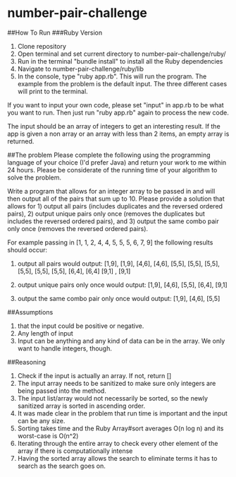 # number-pair-challenge

##How To Run
###Ruby Version

1. Clone repository
2. Open terminal and set current directory to number-pair-challenge/ruby/
3. Run in the terminal "bundle install" to install all the Ruby dependencies
4. Navigate to number-pair-challenge/ruby/lib
5. In the console, type "ruby app.rb". This will run the program. The example from the problem is the default input. The three different cases will print to the terminal.

If you want to input your own code, please set "input" in app.rb to be what you want to run. Then just run "ruby app.rb" again to process the new code.

The input should be an array of integers to get an interesting result. If the app is given a non array or an array with less than 2 items, an empty array is returned.

##The problem
Please complete the following using the programming language of your choice (I'd prefer Java) and return your work to me within 24 hours.  Please be considerate of the running time of your algorithm to solve the problem.

Write a program that allows for an integer array to be passed in and will then output all of the pairs that sum up to 10.  Please provide a solution that allows for 1) output all pairs (includes duplicates and the reversed ordered pairs), 2) output unique pairs only once (removes the duplicates but includes the reversed ordered pairs), and 3) output the same combo pair only once (removes the reversed ordered pairs).

For example passing in [1, 1, 2, 4, 4, 5, 5, 5, 6, 7, 9] the following results should occur:

  1) output all pairs would output: [1,9], [1,9], [4,6], [4,6], [5,5], [5,5], [5,5], [5,5], [5,5], [5,5], [6,4], [6,4] [9,1] , [9,1]

  2) output unique pairs only once would output: [1,9], [4,6], [5,5], [6,4], [9,1]

  3) output the same combo pair only once would output: [1,9], [4,6], [5,5]   

##Assumptions
1. that the input could be positive or negative.
2. Any length of input
3. Input can be anything and any kind of data can be in the array. We only want to handle integers, though.


##Reasoning
1. Check if the input is actually an array. If not, return []
2. The input array needs to be sanitized to make sure only integers are being passed into the method.
3. The input list/array would not necessarily be sorted, so the newly sanitized array is sorted in ascending order.
4. It was made clear in the problem that run time is important and the input can be any size.
5. Sorting takes time and the Ruby Array#sort averages O(n log n) and its worst-case is O(n^2)
6. Iterating through the entire array to check every other element of the array if there is computationally intense
7. Having the sorted array allows the search to eliminate terms it has to search as the search goes on.
